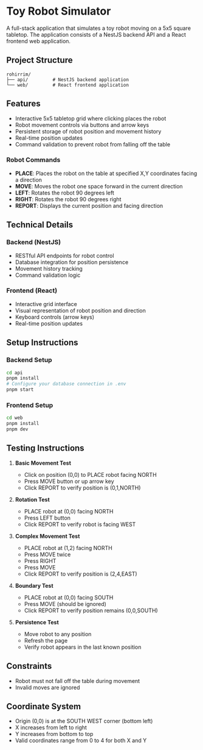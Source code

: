 # Toy Robot Simulator

A full-stack application that simulates a toy robot moving on a 5x5 square tabletop. The application consists of a NestJS backend API and a React frontend web application.

## Project Structure

```
rohirrim/
├── api/         # NestJS backend application
└── web/         # React frontend application
```

## Features

- Interactive 5x5 tabletop grid where clicking places the robot
- Robot movement controls via buttons and arrow keys
- Persistent storage of robot position and movement history
- Real-time position updates
- Command validation to prevent robot from falling off the table

### Robot Commands

- **PLACE**: Places the robot on the table at specified X,Y coordinates facing a direction
- **MOVE**: Moves the robot one space forward in the current direction
- **LEFT**: Rotates the robot 90 degrees left
- **RIGHT**: Rotates the robot 90 degrees right
- **REPORT**: Displays the current position and facing direction

## Technical Details

### Backend (NestJS)
- RESTful API endpoints for robot control
- Database integration for position persistence
- Movement history tracking
- Command validation logic

### Frontend (React)
- Interactive grid interface
- Visual representation of robot position and direction
- Keyboard controls (arrow keys)
- Real-time position updates

## Setup Instructions

### Backend Setup
```bash
cd api
pnpm install
# Configure your database connection in .env
pnpm start
```

### Frontend Setup
```bash
cd web
pnpm install
pnpm dev
```

## Testing Instructions

1. **Basic Movement Test**
   - Click on position (0,0) to PLACE robot facing NORTH
   - Press MOVE button or up arrow key
   - Click REPORT to verify position is (0,1,NORTH)

2. **Rotation Test**
   - PLACE robot at (0,0) facing NORTH
   - Press LEFT button
   - Click REPORT to verify robot is facing WEST

3. **Complex Movement Test**
   - PLACE robot at (1,2) facing NORTH
   - Press MOVE twice
   - Press RIGHT
   - Press MOVE
   - Click REPORT to verify position is (2,4,EAST)

4. **Boundary Test**
   - PLACE robot at (0,0) facing SOUTH
   - Press MOVE (should be ignored)
   - Click REPORT to verify position remains (0,0,SOUTH)

5. **Persistence Test**
   - Move robot to any position
   - Refresh the page
   - Verify robot appears in the last known position

## Constraints

- Robot must not fall off the table during movement
- Invalid moves are ignored


## Coordinate System

- Origin (0,0) is at the SOUTH WEST corner (bottom left)
- X increases from left to right
- Y increases from bottom to top
- Valid coordinates range from 0 to 4 for both X and Y

